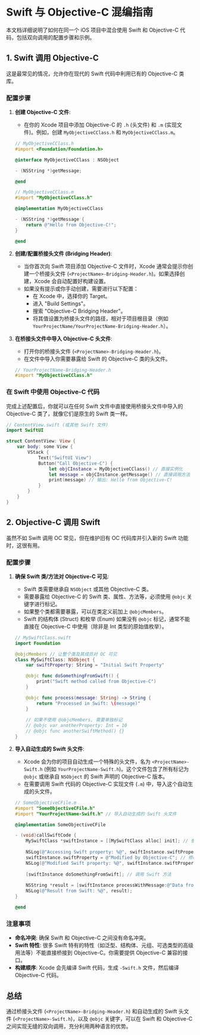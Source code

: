 # Swift 与 Objective-C 混编指南

本文档详细说明了如何在同一个 iOS 项目中混合使用 Swift 和 Objective-C 代码，包括双向调用的配置步骤和示例。

## 1. Swift 调用 Objective-C

这是最常见的情况，允许你在现代的 Swift 代码中利用已有的 Objective-C 类库。

### 配置步骤

1.  **创建 Objective-C 文件**: 
    - 在你的 Xcode 项目中添加 Objective-C 的 `.h` (头文件) 和 `.m` (实现文件)。例如，创建 `MyObjectiveCClass.h` 和 `MyObjectiveCClass.m`。
    ```objectivec
    // MyObjectiveCClass.h
    #import <Foundation/Foundation.h>

    @interface MyObjectiveCClass : NSObject

    - (NSString *)getMessage;

    @end

    // MyObjectiveCClass.m
    #import "MyObjectiveCClass.h"

    @implementation MyObjectiveCClass

    - (NSString *)getMessage {
        return @"Hello from Objective-C!";
    }

    @end
    ```

2.  **创建/配置桥接头文件 (Bridging Header)**:
    - 当你首次向 Swift 项目添加 Objective-C 文件时，Xcode 通常会提示你创建一个桥接头文件 (`<ProjectName>-Bridging-Header.h`)。如果选择创建，Xcode 会自动配置好构建设置。
    - 如果没有提示或你手动创建，需要进行以下配置：
        - 在 Xcode 中，选择你的 Target。
        - 进入 "Build Settings"。
        - 搜索 "Objective-C Bridging Header"。
        - 将其值设置为桥接头文件的路径，相对于项目根目录（例如 `YourProjectName/YourProjectName-Bridging-Header.h`）。

3.  **在桥接头文件中导入 Objective-C 头文件**:
    - 打开你的桥接头文件 (`<ProjectName>-Bridging-Header.h`)。
    - 在文件中导入你需要暴露给 Swift 的 Objective-C 类的头文件。
    ```objectivec
    // YourProjectName-Bridging-Header.h
    #import "MyObjectiveCClass.h"
    ```

### 在 Swift 中使用 Objective-C 代码

完成上述配置后，你就可以在任何 Swift 文件中直接使用桥接头文件中导入的 Objective-C 类了，就像它们是原生的 Swift 类一样。

```swift
// ContentView.swift (或其他 Swift 文件)
import SwiftUI

struct ContentView: View {
    var body: some View {
        VStack {
            Text("SwiftUI View")
            Button("Call Objective-C") {
                let objCInstance = MyObjectiveCClass() // 直接实例化
                let message = objCInstance.getMessage() // 直接调用方法
                print(message) // 输出: Hello from Objective-C!
            }
        }
    }
}
```

## 2. Objective-C 调用 Swift

虽然不如 Swift 调用 OC 常见，但在维护旧有 OC 代码库并引入新的 Swift 功能时，这很有用。

### 配置步骤

1.  **确保 Swift 类/方法对 Objective-C 可见**:
    - Swift 类需要继承自 `NSObject` 或其他 Objective-C 类。
    - 需要暴露给 Objective-C 的 Swift 类、属性、方法等，必须使用 `@objc` 关键字进行标记。
    - 如果整个类都需要暴露，可以在类定义前加上 `@objcMembers`。
    - Swift 的结构体 (Struct) 和枚举 (Enum) 如果没有 `@objc` 标记，通常不能直接在 Objective-C 中使用（除非是 Int 类型的原始值枚举）。

    ```swift
    // MySwiftClass.swift
    import Foundation

    @objcMembers // 让整个类及其成员对 OC 可见
    class MySwiftClass: NSObject {
        var swiftProperty: String = "Initial Swift Property"

        @objc func doSomethingFromSwift() {
            print("Swift method called from Objective-C")
        }

        @objc func process(message: String) -> String {
            return "Processed in Swift: \(message)"
        }
        
        // 如果不使用 @objcMembers, 需要单独标记
        // @objc var anotherProperty: Int = 10
        // @objc func anotherSwiftMethod() {}
    }
    ```

2.  **导入自动生成的 Swift 头文件**: 
    - Xcode 会为你的项目自动生成一个特殊的头文件，名为 `<ProjectName>-Swift.h` (例如 `YourProjectName-Swift.h`)。这个文件包含了所有标记为 `@objc` 或继承自 `NSObject` 的 Swift 声明的 Objective-C 版本。
    - 在需要调用 Swift 代码的 Objective-C 实现文件 (`.m`) 中，导入这个自动生成的头文件。
    ```objectivec
    // SomeObjectiveCFile.m
    #import "SomeObjectiveCFile.h"
    #import "YourProjectName-Swift.h" // 导入自动生成的 Swift 头文件

    @implementation SomeObjectiveCFile

    - (void)callSwiftCode {
        MySwiftClass *swiftInstance = [[MySwiftClass alloc] init]; // 像普通 OC 类一样创建实例
        
        NSLog(@"Accessing Swift property: %@", swiftInstance.swiftProperty);
        swiftInstance.swiftProperty = @"Modified by Objective-C"; // 修改属性
        NSLog(@"Modified Swift property: %@", swiftInstance.swiftProperty);
        
        [swiftInstance doSomethingFromSwift]; // 调用 Swift 方法
        
        NSString *result = [swiftInstance processWithMessage:@"Data from OC"]; // 调用带参数和返回值的方法
        NSLog(@"Result from Swift: %@", result);
    }

    @end
    ```

### 注意事项

- **命名冲突**: 确保 Swift 和 Objective-C 之间没有命名冲突。
- **Swift 特性**: 很多 Swift 特有的特性（如泛型、结构体、元组、可选类型的高级用法等）不能直接桥接到 Objective-C。你需要提供 Objective-C 兼容的接口。
- **构建顺序**: Xcode 会先编译 Swift 代码，生成 `-Swift.h` 文件，然后编译 Objective-C 代码。

## 总结

通过桥接头文件 (`<ProjectName>-Bridging-Header.h`) 和自动生成的 Swift 头文件 (`<ProjectName>-Swift.h`)，以及 `@objc` 关键字，可以在 Swift 和 Objective-C 之间实现无缝的双向调用，充分利用两种语言的优势。